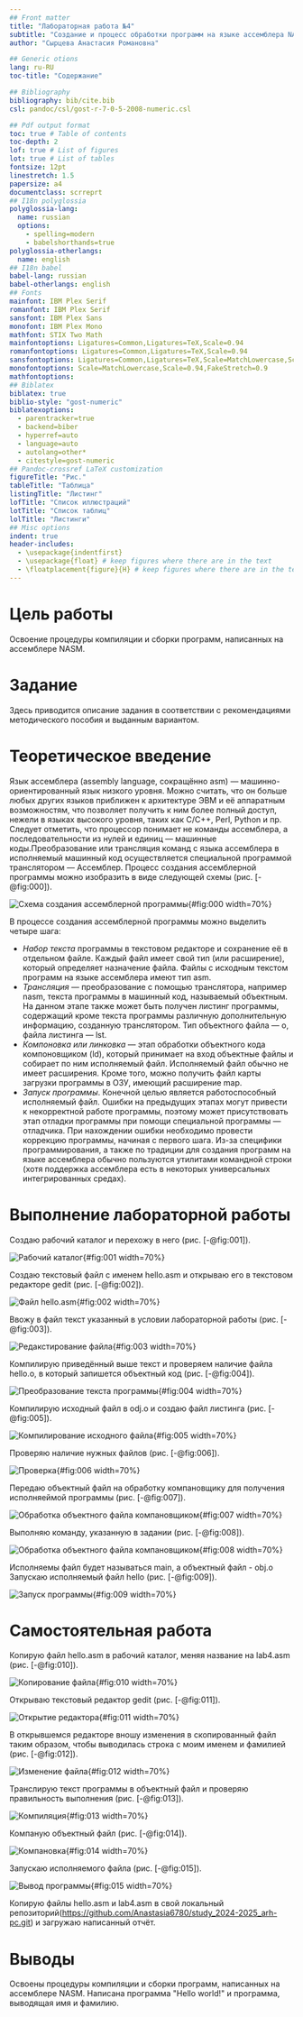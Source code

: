 ```yaml
---
## Front matter
title: "Лабораторная работа №4"
subtitle: "Создание и процесс обработки программ на языке ассемблера NASM"
author: "Сырцева Анастасия Романовна"

## Generic otions
lang: ru-RU
toc-title: "Содержание"

## Bibliography
bibliography: bib/cite.bib
csl: pandoc/csl/gost-r-7-0-5-2008-numeric.csl

## Pdf output format
toc: true # Table of contents
toc-depth: 2
lof: true # List of figures
lot: true # List of tables
fontsize: 12pt
linestretch: 1.5
papersize: a4
documentclass: scrreprt
## I18n polyglossia
polyglossia-lang:
  name: russian
  options:
	- spelling=modern
	- babelshorthands=true
polyglossia-otherlangs:
  name: english
## I18n babel
babel-lang: russian
babel-otherlangs: english
## Fonts
mainfont: IBM Plex Serif
romanfont: IBM Plex Serif
sansfont: IBM Plex Sans
monofont: IBM Plex Mono
mathfont: STIX Two Math
mainfontoptions: Ligatures=Common,Ligatures=TeX,Scale=0.94
romanfontoptions: Ligatures=Common,Ligatures=TeX,Scale=0.94
sansfontoptions: Ligatures=Common,Ligatures=TeX,Scale=MatchLowercase,Scale=0.94
monofontoptions: Scale=MatchLowercase,Scale=0.94,FakeStretch=0.9
mathfontoptions:
## Biblatex
biblatex: true
biblio-style: "gost-numeric"
biblatexoptions:
  - parentracker=true
  - backend=biber
  - hyperref=auto
  - language=auto
  - autolang=other*
  - citestyle=gost-numeric
## Pandoc-crossref LaTeX customization
figureTitle: "Рис."
tableTitle: "Таблица"
listingTitle: "Листинг"
lofTitle: "Список иллюстраций"
lotTitle: "Список таблиц"
lolTitle: "Листинги"
## Misc options
indent: true
header-includes:
  - \usepackage{indentfirst}
  - \usepackage{float} # keep figures where there are in the text
  - \floatplacement{figure}{H} # keep figures where there are in the text
---
```


# Цель работы

Освоение процедуры компиляции и сборки программ, написанных на ассемблере NASM.

# Задание

Здесь приводится описание задания в соответствии с рекомендациями
методического пособия и выданным вариантом.

# Теоретическое введение

Язык ассемблера (assembly language, сокращённо asm) — машинно-ориентированный язык низкого уровня. Можно считать, что он больше любых других языков приближен к архитектуре ЭВМ и её аппаратным возможностям, что позволяет получить к ним более полный доступ, нежели в языках высокого уровня, таких как C/C++, Perl, Python и пр.
Следует отметить, что процессор понимает не команды ассемблера, а последовательности из нулей и единиц — машинные коды.Преобразование или трансляция команд с языка ассемблера в исполняемый машинный код осуществляется специальной программой транслятором — Ассемблер.
Процесс создания ассемблерной программы можно изобразить в виде следующей схемы (рис. [-@fig:000]).

![Схема создания ассемблерной программы](image/4.т.png){#fig:000 width=70%}

В процессе создания ассемблерной программы можно выделить четыре шага:
- *Набор текста* программы в текстовом редакторе и сохранение её в отдельном файле. Каждый файл имеет свой тип (или расширение), который определяет назначение файла. Файлы с исходным текстом программ на языке ассемблера имеют тип asm.
- *Трансляция* — преобразование с помощью транслятора, например nasm, текста программы в машинный код, называемый объектным. На данном этапе также может быть получен листинг программы, содержащий кроме текста программы различную дополнительную информацию, созданную транслятором. Тип объектного файла — o, файла листинга — lst.
- *Компоновка или линковка* — этап обработки объектного кода компоновщиком (ld), который принимает на вход объектные файлы и собирает по ним исполняемый файл. Исполняемый файл обычно не имеет расширения. Кроме того, можно получить файл карты загрузки программы в ОЗУ, имеющий расширение map.
- *Запуск программы*. Конечной целью является работоспособный исполняемый файл. Ошибки на предыдущих этапах могут привести к некорректной работе программы, поэтому может присутствовать этап отладки программы при помощи специальной программы — отладчика. При нахождении ошибки необходимо провести коррекцию программы, начиная с первого шага.
Из-за специфики программирования, а также по традиции для создания программ на языке ассемблера обычно пользуются утилитами командной строки (хотя поддержка ассемблера есть в некоторых универсальных интегрированных средах).

# Выполнение лабораторной работы

Создаю рабочий каталог и перехожу в него (рис. [-@fig:001]).

![Рабочий каталог](image/4.01.png){#fig:001 width=70%}

Создаю текстовый файл с именем hello.asm и открываю его в текстовом редакторе gedit (рис. [-@fig:002]).

![Файл hello.asm](image/4.02.png){#fig:002 width=70%}

Ввожу в файл текст указанный в условии лабораторной работы (рис. [-@fig:003]).

![Редакстирование файла](image/4.03.png){#fig:003 width=70%}

Компилирую приведённый выше текст и проверяем наличие файла hello.o, в который запишется объектный код (рис. [-@fig:004]).

![Преобразование текста программы](image/4.04.png){#fig:004 width=70%}

Компилирую исходный файл в odj.o и создаю файл листинга (рис. [-@fig:005]).

![Компилирование исходного файла](image/4.05.png){#fig:005 width=70%}

Проверяю наличие нужных файлов (рис. [-@fig:006]).

![Проверка](image/4.06.png){#fig:006 width=70%}

Передаю объектный файл на обработку компановщику для получения исполняеймой программы (рис. [-@fig:007]).

![Обработка объектного файла компановщиком](image/4.07.png){#fig:007 width=70%}

Выполняю команду, указанную в задании (рис. [-@fig:008]).

![Обработка объектного файла компановщиком](image/4.08.png){#fig:008 width=70%}

Исполняемы файл будет называться main, а объектный файл - obj.o
Запускаю исполняемый файл hello (рис. [-@fig:009]).

![Запуск программы](image/4.09.png){#fig:009 width=70%}

# Самостоятельная работа

Копирую файл hello.asm в рабочий каталог, меняя название на lab4.asm (рис. [-@fig:010]).

![Копирование файла](image/4.10.png){#fig:010 width=70%}

Открываю текстовый редактор gedit (рис. [-@fig:011]).

![Открытие редактора](image/4.11.png){#fig:011 width=70%}

В открывшемся редакторе вношу изменения в скопированный файл таким образом, чтобы выводилась строка с моим именем и фамилией (рис. [-@fig:012]).

![Изменение файла](image/4.12.png){#fig:012 width=70%}

Транслирую текст программы в объектный файл и проверяю правильность выполнения (рис. [-@fig:013]).

![Компиляция](image/4.13.png){#fig:013 width=70%}

Компаную объектный файл (рис. [-@fig:014]).

![Компановка](image/4.14.png){#fig:014 width=70%}

Запускаю исполняемого файла (рис. [-@fig:015]).

![Вывод программы](image/4.15.png){#fig:015 width=70%}

Копирую  файлы hello.asm и lab4.asm в свой локальный репозиторий(https://github.com/Anastasia6780/study_2024-2025_arh-pc.git) и загружаю написанный отчёт.

# Выводы

Освоены процедуры компиляции и сборки программ, написанных на ассемблере NASM. Написана программа "Hello world!" и программа, выводящая имя и фамилию.


